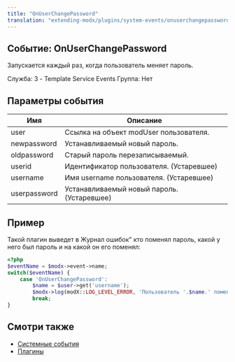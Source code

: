 ```yaml
---
title: "OnUserChangePassword"
translation: "extending-modx/plugins/system-events/onuserchangepassword"
---
```


## Событие: OnUserChangePassword

Запускается каждый раз, когда пользователь меняет пароль.

Служба: 3 - Template Service Events
Группа: Нет

## Параметры события

| Имя          | Описание                                   |
| ------------ | ------------------------------------------ |
| user         | Ссылка на объект modUser пользователя.     |
| newpassword  | Устанавливаемый новый пароль.              |
| oldpassword  | Старый пароль перезаписываемый.            |
| userid       | Идентификатор пользователя. (Устаревшее)   |
| username     | Имя username пользователя. (Устаревшее)    |
| userpassword | Устанавливаемый новый пароль. (Устаревшее) |

## Пример

Такой плагин выведет в Журнал ошибок" кто поменял пароль, какой у него был пароль и на какой он его поменял:

```php
<?php
$eventName = $modx->event->name;
switch($eventName) {
    case 'OnUserChangePassword':
        $name = $user->get('username');
        $modx->log(modX::LOG_LEVEL_ERROR, 'Пользователь '.$name.' поменял пароль '.'c '.$newpassword.' на '.$oldpassword);
        break;
}
```

## Смотри также

- [Системные события](extending-modx/plugins/system-events "Системные события")
- [Плагины](extending-modx/plugins "Плагины")
